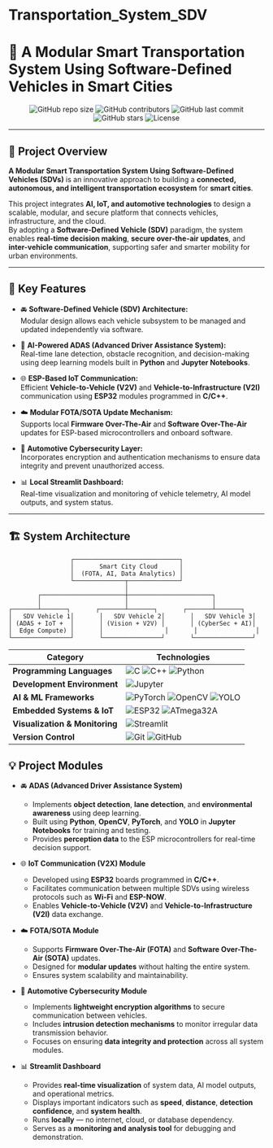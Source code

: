 # Transportation_System_SDV
# 🚗 A Modular Smart Transportation System Using Software-Defined Vehicles in Smart Cities  

<div align="center">

![GitHub repo size](https://img.shields.io/github/repo-size/mmtrabya/Transportation_System_SDV?color=brightgreen)
![GitHub contributors](https://img.shields.io/github/contributors/mmtrabya/Transportation_System_SDV)
![GitHub last commit](https://img.shields.io/github/last-commit/mmtrabya/Transportation_System_SDV?color=blue)
![GitHub stars](https://img.shields.io/github/stars/mmtrabya/Transportation_System_SDV?style=social)
![License](https://img.shields.io/badge/License-Apache-blue.svg)

</div>

---

## 🌆 Project Overview  

**A Modular Smart Transportation System Using Software-Defined Vehicles (SDVs)** is an innovative approach to building a **connected, autonomous, and intelligent transportation ecosystem** for **smart cities**.  

This project integrates **AI, IoT, and automotive technologies** to design a scalable, modular, and secure platform that connects vehicles, infrastructure, and the cloud.  
By adopting a **Software-Defined Vehicle (SDV)** paradigm, the system enables **real-time decision making**, **secure over-the-air updates**, and **inter-vehicle communication**, supporting safer and smarter mobility for urban environments.  

---

## 🧩 Key Features  

- 🚘 **Software-Defined Vehicle (SDV) Architecture:**  
  Modular design allows each vehicle subsystem to be managed and updated independently via software.

- 🧠 **AI-Powered ADAS (Advanced Driver Assistance System):**  
  Real-time lane detection, obstacle recognition, and decision-making using deep learning models built in **Python** and **Jupyter Notebooks**.

- 🌐 **ESP-Based IoT Communication:**  
  Efficient **Vehicle-to-Vehicle (V2V)** and **Vehicle-to-Infrastructure (V2I)** communication using **ESP32** modules programmed in **C/C++**.

- ☁️ **Modular FOTA/SOTA Update Mechanism:**  
  Supports local **Firmware Over-The-Air** and **Software Over-The-Air** updates for ESP-based microcontrollers and onboard software.

- 🔐 **Automotive Cybersecurity Layer:**  
  Incorporates encryption and authentication mechanisms to ensure data integrity and prevent unauthorized access.

- 📊 **Local Streamlit Dashboard:**  
  Real-time visualization and monitoring of vehicle telemetry, AI model outputs, and system status.

---

## 🏗️ System Architecture  

```text
                 ┌─────────────────────────────┐
                 │       Smart City Cloud      │
                 │  (FOTA, AI, Data Analytics) │
                 └──────────────┬──────────────┘
                                │
        ┌───────────────────────┼───────────────────────┐
        │                       │                       │
┌───────┴───────┐       ┌───────┴───────┐       ┌───────┴───────┐
│   SDV Vehicle 1│       │   SDV Vehicle 2│       │   SDV Vehicle 3│
│ (ADAS + IoT +  │       │ (Vision + V2V) │       │ (CyberSec + AI)│
│  Edge Compute) │       │                 │       │                │
└────────────────┘       └────────────────┘       └────────────────┘

```

| Category                       | Technologies                                                                                                                                                                                                                                                                                                                                 |
| ------------------------------ | -------------------------------------------------------------------------------------------------------------------------------------------------------------------------------------------------------------------------------------------------------------------------------------------------------------------------------------------- |
| **Programming Languages**      | ![C](https://img.shields.io/badge/C-00599C?logo=c&logoColor=white) ![C++](https://img.shields.io/badge/C++-00599C?logo=cplusplus&logoColor=white) ![Python](https://img.shields.io/badge/Python-3670A0?logo=python&logoColor=ffdd54)                                                                                                           |
| **Development Environment**    | ![Jupyter](https://img.shields.io/badge/Jupyter-FA0F00?logo=jupyter&logoColor=white)                                                                                                                                                                                                                                                          |
| **AI & ML Frameworks**         | ![PyTorch](https://img.shields.io/badge/PyTorch-EE4C2C?logo=pytorch&logoColor=white) ![OpenCV](https://img.shields.io/badge/OpenCV-27338e?logo=opencv&logoColor=white) ![YOLO](https://img.shields.io/badge/YOLO-00FFFF?logo=yolo&logoColor=black)                                                                                           |
| **Embedded Systems & IoT**     | ![ESP32](https://img.shields.io/badge/ESP32-000000?logo=espressif&logoColor=white) ![ATmega32A](https://img.shields.io/badge/ATmega32A-00205B?logo=atmel&logoColor=white)                                                                                                                                                                     |
| **Visualization & Monitoring** | ![Streamlit](https://img.shields.io/badge/Streamlit-FF4B4B?logo=streamlit&logoColor=white)                                                                                                                                                                                                                                                    |
| **Version Control**            | ![Git](https://img.shields.io/badge/Git-F05032?logo=git&logoColor=white) ![GitHub](https://img.shields.io/badge/GitHub-181717?logo=github&logoColor=white)                                                                                                                                                                                   |



## 💡 Project Modules  

- 🚘 **ADAS (Advanced Driver Assistance System)**  
  - Implements **object detection**, **lane detection**, and **environmental awareness** using deep learning.  
  - Built using **Python**, **OpenCV**, **PyTorch**, and **YOLO** in **Jupyter Notebooks** for training and testing.  
  - Provides **perception data** to the ESP microcontrollers for real-time decision support.  

- 🌐 **IoT Communication (V2X) Module**  
  - Developed using **ESP32** boards programmed in **C/C++**.  
  - Facilitates communication between multiple SDVs using wireless protocols such as **Wi-Fi** and **ESP-NOW**.  
  - Enables **Vehicle-to-Vehicle (V2V)** and **Vehicle-to-Infrastructure (V2I)** data exchange.  

- ☁️ **FOTA/SOTA Module**  
  - Supports **Firmware Over-The-Air (FOTA)** and **Software Over-The-Air (SOTA)** updates.  
  - Designed for **modular updates** without halting the entire system.  
  - Ensures system scalability and maintainability.  

- 🔐 **Automotive Cybersecurity Module**  
  - Implements **lightweight encryption algorithms** to secure communication between vehicles.  
  - Includes **intrusion detection mechanisms** to monitor irregular data transmission behavior.  
  - Focuses on ensuring **data integrity and protection** across all system modules.  

- 📊 **Streamlit Dashboard**  
  - Provides **real-time visualization** of system data, AI model outputs, and operational metrics.  
  - Displays important indicators such as **speed**, **distance**, **detection confidence**, and **system health**.  
  - Runs **locally** — no internet, cloud, or database dependency.  
  - Serves as a **monitoring and analysis tool** for debugging and demonstration.  
